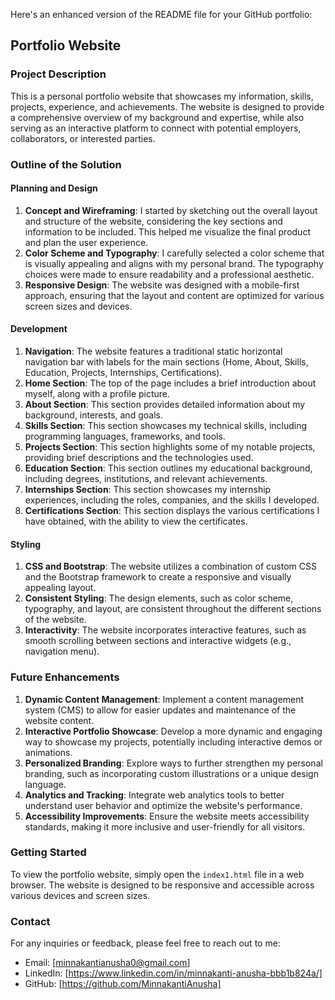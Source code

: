 Here's an enhanced version of the README file for your GitHub portfolio:

## Portfolio Website

### Project Description
This is a personal portfolio website that showcases my information, skills, projects, experience, and achievements. The website is designed to provide a comprehensive overview of my background and expertise, while also serving as an interactive platform to connect with potential employers, collaborators, or interested parties.

### Outline of the Solution
#### Planning and Design
1. **Concept and Wireframing**: I started by sketching out the overall layout and structure of the website, considering the key sections and information to be included. This helped me visualize the final product and plan the user experience.
2. **Color Scheme and Typography**: I carefully selected a color scheme that is visually appealing and aligns with my personal brand. The typography choices were made to ensure readability and a professional aesthetic.
3. **Responsive Design**: The website was designed with a mobile-first approach, ensuring that the layout and content are optimized for various screen sizes and devices.

#### Development
1. **Navigation**: The website features a traditional static horizontal navigation bar with labels for the main sections (Home, About, Skills, Education, Projects, Internships, Certifications).
2. **Home Section**: The top of the page includes a brief introduction about myself, along with a profile picture.
3. **About Section**: This section provides detailed information about my background, interests, and goals.
4. **Skills Section**: This section showcases my technical skills, including programming languages, frameworks, and tools.
5. **Projects Section**: This section highlights some of my notable projects, providing brief descriptions and the technologies used.
6. **Education Section**: This section outlines my educational background, including degrees, institutions, and relevant achievements.
7. **Internships Section**: This section showcases my internship experiences, including the roles, companies, and the skills I developed.
8. **Certifications Section**: This section displays the various certifications I have obtained, with the ability to view the certificates.

#### Styling
1. **CSS and Bootstrap**: The website utilizes a combination of custom CSS and the Bootstrap framework to create a responsive and visually appealing layout.
2. **Consistent Styling**: The design elements, such as color scheme, typography, and layout, are consistent throughout the different sections of the website.
3. **Interactivity**: The website incorporates interactive features, such as smooth scrolling between sections and interactive widgets (e.g., navigation menu).

### Future Enhancements
1. **Dynamic Content Management**: Implement a content management system (CMS) to allow for easier updates and maintenance of the website content.
2. **Interactive Portfolio Showcase**: Develop a more dynamic and engaging way to showcase my projects, potentially including interactive demos or animations.
3. **Personalized Branding**: Explore ways to further strengthen my personal branding, such as incorporating custom illustrations or a unique design language.
4. **Analytics and Tracking**: Integrate web analytics tools to better understand user behavior and optimize the website's performance.
5. **Accessibility Improvements**: Ensure the website meets accessibility standards, making it more inclusive and user-friendly for all visitors.

### Getting Started
To view the portfolio website, simply open the `index1.html` file in a web browser. The website is designed to be responsive and accessible across various devices and screen sizes.

### Contact
For any inquiries or feedback, please feel free to reach out to me:

- Email: [minnakantianusha0@gmail.com]
- LinkedIn: [https://www.linkedin.com/in/minnakanti-anusha-bbb1b824a/]
- GitHub: [https://github.com/MinnakantiAnusha]
